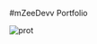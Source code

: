 #mZeeDevv Portfolio

![prot](https://user-images.githubusercontent.com/62940100/218788662-f37cbb13-4e5d-4df3-925a-4b654758169f.png)
